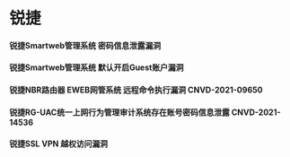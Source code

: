 # 锐捷

#### 锐捷Smartweb管理系统 密码信息泄露漏洞

#### 锐捷Smartweb管理系统 默认开启Guest账户漏洞

#### 锐捷NBR路由器 EWEB网管系统 远程命令执行漏洞 CNVD-2021-09650

#### 锐捷RG-UAC统一上网行为管理审计系统存在账号密码信息泄露 CNVD-2021-14536

#### 锐捷SSL VPN 越权访问漏洞

